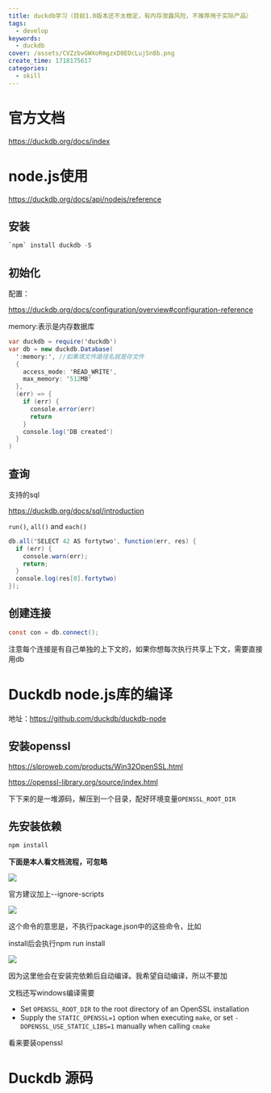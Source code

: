 ```yaml
---
title: duckdb学习（目前1.0版本还不太稳定，有内存泄露风险，不推荐用于实际产品）
tags:
  - develop
keywords:
  - duckdb
cover: /assets/CVZzbvGWXoRmgzxD0EOcLujSn8b.png
create_time: 1718175617
categories:
  - skill
---
```



# 官方文档

https://duckdb.org/docs/index

# node.js使用

https://duckdb.org/docs/api/nodejs/reference

## 安装

```csharp
`npm` install duckdb -S
```

## 初始化

配置：

https://duckdb.org/docs/configuration/overview#configuration-reference

memory:表示是内存数据库

```csharp
var duckdb = require('duckdb')
var db = new duckdb.Database(
  ':memory:', //如果填文件路径名就是存文件
  {
    access_mode: 'READ_WRITE',
    max_memory: '512MB'
  },
  (err) => {
    if (err) {
      console.error(err)
      return
    }
    console.log('DB created')
  }
)
```

## 查询

支持的sql

https://duckdb.org/docs/sql/introduction

`run()`, `all()` and `each()`

```csharp
db.all('SELECT 42 AS fortytwo', function(err, res) {
  if (err) {
    console.warn(err);
    return;
  }
  console.log(res[0].fortytwo)
});
```

## 创建连接

```csharp
const con = db.connect();
```

注意每个连接是有自己单独的上下文的，如果你想每次执行共享上下文，需要直接用db

# Duckdb node.js库的编译

地址：https://github.com/duckdb/duckdb-node

## 安装openssl

https://slproweb.com/products/Win32OpenSSL.html

https://openssl-library.org/source/index.html

下下来的是一堆源码，解压到一个目录，配好环境变量`OPENSSL_ROOT_DIR`

## 先安装依赖

```js
npm install
```

**下面是本人看文档流程，可忽略**

<img src="/assets/UZH7b6tHVoFKRXxoM0gcMMoCnGd.png" src-width="887" class="markdown-img m-auto" src-height="147" align="center"/>

官方建议加上--ignore-scripts

<img src="/assets/RlLEbBcnZoeVgVxkZRGciC7YnCP.png" src-width="712" class="markdown-img m-auto" src-height="215" align="center"/>

这个命令的意思是，不执行package.json中的这些命令，比如

install后会执行npm run install

<img src="/assets/MfYKb7H6rogT0qxB3vVcp7OWnlg.png" src-width="658" class="markdown-img m-auto" src-height="138" align="center"/>

因为这里他会在安装完依赖后自动编译。我希望自动编译，所以不要加

文档还写windows编译需要

- Set `OPENSSL_ROOT_DIR` to the root directory of an OpenSSL installation
- Supply the `STATIC_OPENSSL=1` option when executing `make`, or set `-DOPENSSL_USE_STATIC_LIBS=1` manually when calling `cmake`

看来要装openssl

# Duckdb 源码

